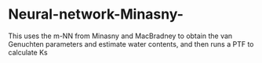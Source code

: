 # Neural-network-Minasny-
This uses the m-NN from Minasny and MacBradney to obtain the van Genuchten parameters and estimate water contents, and then runs a PTF to calculate Ks
